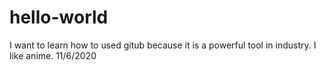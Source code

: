 # hello-world
I want to learn how to used gitub because it is a powerful tool in industry.
I like anime.
11/6/2020

